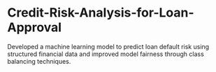 # Credit-Risk-Analysis-for-Loan-Approval
Developed a machine learning model to predict loan default risk using structured financial data and improved model fairness through class balancing techniques.
